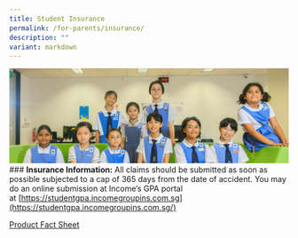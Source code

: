```yaml
---
title: Student Insurance
permalink: /for-parents/insurance/
description: ""
variant: markdown
---
```


![](/images/Web_banners/webbanner2024_13.jpg)### **Insurance Information:**
All claims should be submitted as soon as possible subjected to a cap of 365 days from the date of accident. You may do an online submission at Income’s GPA portal at [https://studentgpa.incomegroupins.com.sg](https://studentgpa.incomegroupins.com.sg/)

[Product Fact Sheet](/files/Attachments/product%20fact%20sheet%20(year%202022).pdf)